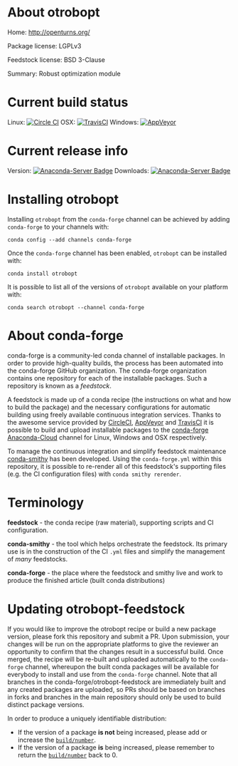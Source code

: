 About otrobopt
==============

Home: http://openturns.org/

Package license: LGPLv3

Feedstock license: BSD 3-Clause

Summary: Robust optimization module



Current build status
====================

Linux: [![Circle CI](https://circleci.com/gh/conda-forge/otrobopt-feedstock.svg?style=shield)](https://circleci.com/gh/conda-forge/otrobopt-feedstock)
OSX: [![TravisCI](https://travis-ci.org/conda-forge/otrobopt-feedstock.svg?branch=master)](https://travis-ci.org/conda-forge/otrobopt-feedstock)
Windows: [![AppVeyor](https://ci.appveyor.com/api/projects/status/github/conda-forge/otrobopt-feedstock?svg=True)](https://ci.appveyor.com/project/conda-forge/otrobopt-feedstock/branch/master)

Current release info
====================
Version: [![Anaconda-Server Badge](https://anaconda.org/conda-forge/otrobopt/badges/version.svg)](https://anaconda.org/conda-forge/otrobopt)
Downloads: [![Anaconda-Server Badge](https://anaconda.org/conda-forge/otrobopt/badges/downloads.svg)](https://anaconda.org/conda-forge/otrobopt)

Installing otrobopt
===================

Installing `otrobopt` from the `conda-forge` channel can be achieved by adding `conda-forge` to your channels with:

```
conda config --add channels conda-forge
```

Once the `conda-forge` channel has been enabled, `otrobopt` can be installed with:

```
conda install otrobopt
```

It is possible to list all of the versions of `otrobopt` available on your platform with:

```
conda search otrobopt --channel conda-forge
```


About conda-forge
=================

conda-forge is a community-led conda channel of installable packages.
In order to provide high-quality builds, the process has been automated into the
conda-forge GitHub organization. The conda-forge organization contains one repository
for each of the installable packages. Such a repository is known as a *feedstock*.

A feedstock is made up of a conda recipe (the instructions on what and how to build
the package) and the necessary configurations for automatic building using freely
available continuous integration services. Thanks to the awesome service provided by
[CircleCI](https://circleci.com/), [AppVeyor](http://www.appveyor.com/)
and [TravisCI](https://travis-ci.org/) it is possible to build and upload installable
packages to the [conda-forge](https://anaconda.org/conda-forge)
[Anaconda-Cloud](http://docs.anaconda.org/) channel for Linux, Windows and OSX respectively.

To manage the continuous integration and simplify feedstock maintenance
[conda-smithy](http://github.com/conda-forge/conda-smithy) has been developed.
Using the ``conda-forge.yml`` within this repository, it is possible to re-render all of
this feedstock's supporting files (e.g. the CI configuration files) with ``conda smithy rerender``.


Terminology
===========

**feedstock** - the conda recipe (raw material), supporting scripts and CI configuration.

**conda-smithy** - the tool which helps orchestrate the feedstock.
                   Its primary use is in the construction of the CI ``.yml`` files
                   and simplify the management of *many* feedstocks.

**conda-forge** - the place where the feedstock and smithy live and work to
                  produce the finished article (built conda distributions)


Updating otrobopt-feedstock
===========================

If you would like to improve the otrobopt recipe or build a new
package version, please fork this repository and submit a PR. Upon submission,
your changes will be run on the appropriate platforms to give the reviewer an
opportunity to confirm that the changes result in a successful build. Once
merged, the recipe will be re-built and uploaded automatically to the
`conda-forge` channel, whereupon the built conda packages will be available for
everybody to install and use from the `conda-forge` channel.
Note that all branches in the conda-forge/otrobopt-feedstock are
immediately built and any created packages are uploaded, so PRs should be based
on branches in forks and branches in the main repository should only be used to
build distinct package versions.

In order to produce a uniquely identifiable distribution:
 * If the version of a package **is not** being increased, please add or increase
   the [``build/number``](http://conda.pydata.org/docs/building/meta-yaml.html#build-number-and-string).
 * If the version of a package **is** being increased, please remember to return
   the [``build/number``](http://conda.pydata.org/docs/building/meta-yaml.html#build-number-and-string)
   back to 0.
